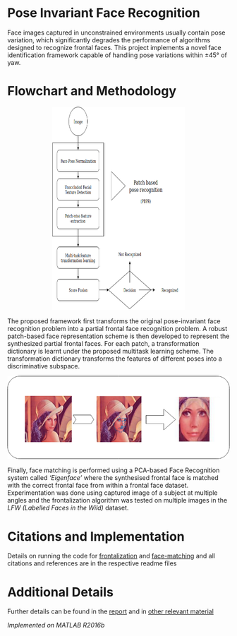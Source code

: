 # Pose Invariant Face Recognition

  Face images captured in unconstrained environments usually contain pose variation, which significantly degrades the performance of algorithms designed to recognize frontal faces. This project implements a novel face identification framework capable of handling pose variations within ±45° of yaw.

# Flowchart and Methodology

<p align="center">
  <img width="300" height="460" src="https://github.com/amanshenoy/pose-invariant-face-recognition/blob/master/flowchart.png">
</p>


  The proposed framework first transforms the original pose-invariant face recognition problem into a partial frontal face recognition problem. A robust patch-based face representation scheme is then developed to represent the synthesized partial frontal faces. For each patch, a transformation dictionary is learnt under the proposed multitask learning scheme. The transformation dictionary transforms the features of different poses into a discriminative subspace.


![frontalization](https://github.com/amanshenoy/pose-invariant-face-recognition/blob/master/frontalization.png)


  Finally, face matching is performed using a PCA-based Face Recognition system called *‘Eigenface’* where the synthesised frontal face is matched with the correct frontal face from within a frontal face dataset. Experimentation was done using captured image of a subject at multiple angles and the frontalization algorithm was tested on multiple images in the *LFW (Labelled Faces in the Wild)* dataset.

# Citations and Implementation

Details on running the code for [frontalization](https://github.com/amanshenoy/pose-invariant-face-recognition/tree/master/frontalization) and [face-matching](https://github.com/amanshenoy/pose-invariant-face-recognition/tree/master/eigenface) and all citations and references are in the respective readme files

# Additional Details

Further details can be found in the [report](https://github.com/amanshenoy/pose-invariant-face-recognition/blob/master/literature/PIFR-Report.pdf) and in [other relevant material](https://github.com/amanshenoy/pose-invariant-face-recognition/tree/master/literature)

*Implemented on MATLAB R2016b*  
